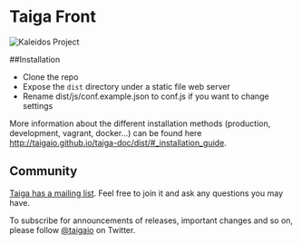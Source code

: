 # Taiga Front #

![Kaleidos Project](http://kaleidos.net/static/img/badge.png "Kaleidos Project")

##Installation

* Clone the repo
* Expose the `dist` directory under a static file web server
* Rename dist/js/conf.example.json to conf.js if you want to change settings

More information about the different installation methods (production, development, vagrant, docker...) can be found here http://taigaio.github.io/taiga-doc/dist/#_installation_guide.

## Community ##

[Taiga has a mailing list](http://groups.google.com/d/forum/taigaio). Feel free to join it and ask any questions you may have.

To subscribe for announcements of releases, important changes and so on, please follow [@taigaio](https://twitter.com/taigaio) on Twitter.
